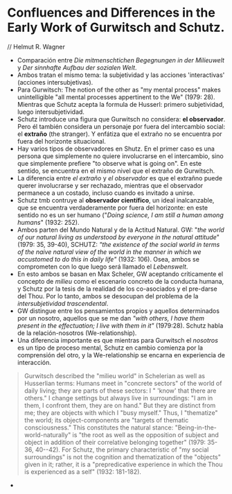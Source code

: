 # Confluences and Differences in the Early Work of Gurwitsch and Schutz.

// Helmut R. Wagner

- Comparación entre _Die mitmenschtichen Begegnungen in der Milieuwelt_ y _Der sinnhafte Aufbau der sozialen Welt_. 
- Ambos tratan el mismo tema: la subjetividad y las acciones 'interactivas' (acciones intersubjetivas). 
- Para Gurwitsch: The notion of the other as "my mental process" makes
unintelligible "all mental processes appertinent to the We" (1979: 28). Mientras que Schutz acepta la formula de Husserl: primero subjetividad, luego intersubjetividad. 
- Schutz introduce una figura que Gurwitsch no considera: __el observador__. Pero él también considera un personaje por fuera del intercambio social: el __extraño__ (the stranger). Y enfátiza que el extraño no se encuentra por fuera del horizonte situacional.  
- Hay varios tipos de observadores en Shutz. En el primer caso es una persona que simplemente no quiere involucrarse en el intercambio, sino que simplemente prefiere "to observe what is going on". En este sentido, se encuentra en el mismo nivel que el extraño de Gurwitsch. 
- La diferencia entre _el extraño_ y _el observador_ es que el extrañno puede querer involucrarse y ser rechazado, mientras que el observador permanece a un costado, incluso cuando es invitado a unirse. 
- Schutz tmb contruye al __observador científico__, un ideal inalcanzable, que se encuentra verdaderamente por fuera del horizonte: en este sentido no es un ser humano ("_Doing science, I am still a human among humans_" (1932: 252).
- Ambos parten del Mundo Natural y de la Actitud Natural. GW: "_the world of our natural living as understood by everyone in the natural attitude_" (1979: 35, 39-40), SCHUTZ: _"the existence of the social world in terms of the naive natural view of the world in the manner in which we accustomed to do this in daily life"_ (1932: 106). Osea, ambos se comprometen con lo que luego será llamado el _Lebenswelt_. 
- En esto ambos se basan en Max Scheler, GW aceptando críticamente el concepto de _milieu_ como el escenario concreto de la conducta humana, y Schutz por la tesis de la realidad de los co-asociados y el pre-darse del Thou. Por lo tanto, ambos se desocupan del problema de la _intersubjetividad trascendental_.
- GW distingue entre los pensamientos propios y aquellos determinados por un nosotro, aquellos que se me dan _"with others, I have them present in the effectuation; I live with them in it"_ (1979:28). Schutz habla de la relación-nosotros (We-relationship). 
- Una diferencia importante es que mientras para Gurwitsch el _nosotros_ es un tipo de proceso mental, Schutz en cambio comienza por la comprensión del otro, y la We-relationship se encarna en experiencia de interacción. 

> Gurwitsch described the "milieu world" in Schelerian as well as Husserlian terms: Humans meet in "concrete sectors" of the world of daily living; they are parts of these sectors: I " 'know' that there are others." I change settings but always live in surroundings: "I am in them, I confront them, they are on hand." But they are distinct from me; they are objects with which I "busy myself." Thus, I "thematize" the world; its object-components are "targets of thematic consciousness." This constitutes the natural stance: "Being-in-the-world-naturally" is "the root as well as the opposition of subject and object in addition of their correlative belonging together" (1979: 35-36, 40--42). For Schutz, the primary characteristic of "my social surroundings" is not the cognition and thematization of the "objects" given in it; rather, it is a "prepredicative experience in which the Thou is experienced as a self" (1932: 181-182).

- 